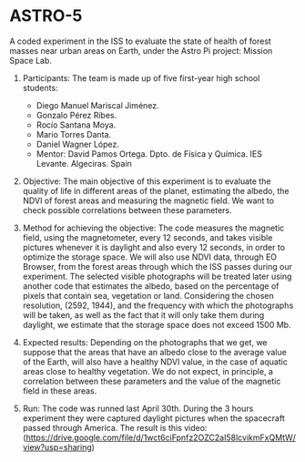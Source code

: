 # ASTRO-5
A coded experiment in the ISS to evaluate the state of health of forest masses near urban areas on Earth, under the Astro Pi project: Mission Space Lab.
1. Participants:
The team is made up of five first-year high school students:
   - Diego Manuel Mariscal Jiménez.
   - Gonzalo Pérez Ribes.
   - Rocío Santana Moya.
   - Mario Torres Danta.
   - Daniel Wagner López.
   - Mentor: David Pamos Ortega. Dpto. de Física y Química. IES Levante. Algeciras. Spain

2. Objective:
The main objective of this experiment is to evaluate the quality of life in different areas of the planet, estimating the albedo, the NDVI of forest areas and measuring the magnetic field. We want to check possible correlations between these parameters.

3. Method for achieving the objective:
The code measures the magnetic field, using the magnetometer, every 12 seconds, and takes visible pictures whenever it is daylight and also every 12 seconds, in order to optimize the storage space. We will also use NDVI data, through EO Browser, from the forest areas through which the ISS passes during our experiment. The selected visible photographs will be treated later using another code that estimates the albedo, based on the percentage of pixels that contain sea, vegetation or land. Considering the chosen resolution, (2592, 1944), and the frequency with which the photographs will be taken, as well as the fact that it will only take them during daylight, we estimate that the storage space does not exceed 1500 Mb.

4. Expected results:
Depending on the photographs that we get, we suppose that the areas that have an albedo close to the average value of the Earth, will also have a healthy NDVI value, in the case of aquatic areas close to healthy vegetation. We do not expect, in principle, a correlation between these parameters and the value of the magnetic field in these areas.

5. Run:
The code was runned last April 30th. During the 3 hours experiment they were captured daylight pictures when the spacecraft passed through America. The result is this video: (https://drive.google.com/file/d/1wct6ciFpnfz2OZC2aI58lcvikmFxQMtW/view?usp=sharing)
